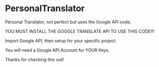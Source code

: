 # PersonalTranslator
Personal Translator, not perfect but uses the Google API code.

YOU MUST INSTALL THE GOOGLE TRANSLATE API TO USE THIS CODE!!!

Import Google API, then setup for your specific project. 

You will need a Google API Account for YOUR Keys.

Thanks for checking this out!
